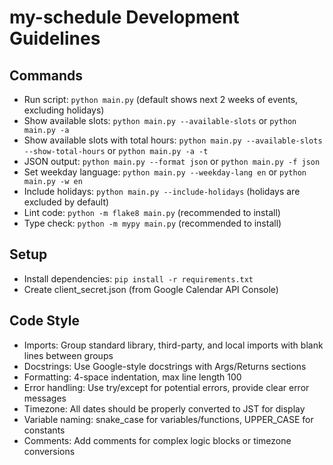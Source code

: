 # my-schedule Development Guidelines

## Commands
- Run script: `python main.py` (default shows next 2 weeks of events, excluding holidays)
- Show available slots: `python main.py --available-slots` or `python main.py -a`
- Show available slots with total hours: `python main.py --available-slots --show-total-hours` or `python main.py -a -t`
- JSON output: `python main.py --format json` or `python main.py -f json`
- Set weekday language: `python main.py --weekday-lang en` or `python main.py -w en`
- Include holidays: `python main.py --include-holidays` (holidays are excluded by default)
- Lint code: `python -m flake8 main.py` (recommended to install)
- Type check: `python -m mypy main.py` (recommended to install)

## Setup
- Install dependencies: `pip install -r requirements.txt`
- Create client_secret.json (from Google Calendar API Console)

## Code Style
- Imports: Group standard library, third-party, and local imports with blank lines between groups
- Docstrings: Use Google-style docstrings with Args/Returns sections
- Formatting: 4-space indentation, max line length 100
- Error handling: Use try/except for potential errors, provide clear error messages
- Timezone: All dates should be properly converted to JST for display
- Variable naming: snake_case for variables/functions, UPPER_CASE for constants
- Comments: Add comments for complex logic blocks or timezone conversions